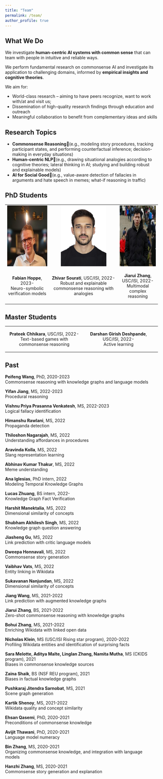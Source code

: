 ```yaml
---
title: "Team"
permalink: /team/
author_profile: true
---
```



## What We Do

We investigate **human-centric AI systems with common sense** that can team with people in intuitive and reliable ways.

We perform fundamental research on commonsense AI and investigate its application to challenging domains, informed by **empirical insights and cognitive theories**.

We aim for: 
* World-class research – aiming to have peers recognize, want to work with/at and visit us;
* Dissemination of high-quality research findings through education and outreach
* Meaningful collaboration to benefit from complementary ideas and skills

## Research Topics

* **Commonsense Reasoning**(e.g., modeling story procedures, tracking participant states, and performing counterfactual inference; decision-making in everyday situations)
* **Human-centric NLP**(e.g., drawing situational analogies according to cognitive theories; lateral thinking in AI; studying and building robust and explainable models)
* **AI for Social Good**(e.g., value-aware detection of fallacies in arguments and hate speech in memes; what-if reasoning in traffic)


## PhD Students

<table style="border-collapse: collapse; border: none; table-layout: fixed ; width: 100%;">
<tr style="border: none;">
<td style="text-align: center; border: none">
<img style="height:200px" src="../images/Fabian-Hoppe.jpeg">
</td>
  <td style="text-align: center; border: none">
        <img style="height:200px" src="../images/Zhivar-Sourati.jpeg">
  </td>
  <td style="text-align: center; border: none">
    <img style="height:200px" src="../images/Jiarui-Zhang.jpeg">
</td>
</tr>
<tr style="border: none;">
  <td style="text-align: center; border: none">  
    <p><b>Fabian Hoppe</b>, 2023-<br/>
    Neuro-symbolic verification models</p>
  </td>
  <td style="text-align: center; border: none">
    <p><b>Zhivar Sourati</b>, USC/ISI, 2022-<br/>
  Robust and explainable commonsense reasoning with analogies</p>
  </td>
  <td style="text-align: center; border: none">
    <p><b>Jiarui Zhang</b>, USC/ISI, 2022-<br/>
      Multimodal complex reasoning</p>
  </td>
  </tr>
</table>

## Master Students

<table style="border-collapse: collapse; border: none; table-layout: fixed ; width: 100%;">
<tr style="border: none;">
  <td style="text-align: center; border: none">  
    <p><b>Prateek Chhikara</b>, USC/ISI, 2022-<br/>
    Text-based games with commonsense reasoning</p>
  </td>
  <td style="text-align: center; border: none">
    <p><b>Darshan Girish Deshpande</b>, USC/ISI, 2022-<br/>
    Active learning</p>
  </td>
  <td style="text-align: center; border: none">
  </td>
  </tr>
</table>


## Past

**Peifeng Wang**, PhD, 2020-2023 \
Commonsense reasoning with knowledge graphs and language models

**Yifan Jiang**, MS, 2022-2023 \
Procedural reasoning

**Vishnu Priya Prasanna Venkatesh**, MS, 2022-2023 \
Logical fallacy identification

**Himanshu Rawlani**, MS, 2022 \
Propaganda detection

**Thiloshon Nagarajah**, MS, 2022 \
Understanding affordances in procedures

**Aravinda Kolla**, MS, 2022 \
Slang representation learning

**Abhinav Kumar Thakur**, MS, 2022 \
Meme understanding

**Ana Iglesias**, PhD intern, 2022 \
Modeling Temporal Knowledge Graphs

**Lucas Zhuang**, BS intern, 2022-\
Knowledge Graph Fact Verification

**Harshit Manektalia**, MS, 2022\
Dimensional similarity of concepts

**Shubham Akhilesh Singh**, MS, 2022\
Knowledge graph question answering

**Jiasheng Gu**, MS, 2022\
Link prediction with critic language models

**Dweepa Honnavali**, MS, 2022\
Commonsense story generation

**Vaibhav Vats**, MS, 2022\
Entity linking in Wikidata

**Sukavanan Nanjundan**, MS, 2022\
Dimensional similarity of concepts

**Jiang Wang**, MS, 2021-2022\
Link prediction with augmented knowledge graphs

**Jiarui Zhang**, BS, 2021-2022\
Zero-shot commonsense reasoning with knowledge graphs

**Bohui Zhang**, MS, 2021-2022\
Enriching Wikidata with linked open data

**Nicholas Klein**, MS (USC/ISI Rising star program), 2020-2022\
Profiling Wikidata entities and identification of surprising facts

**Sara Melotte, Aditya Malte, Linglan Zhang, Namita Mutha**, MS (CKIDS program), 2021\
Biases in commonsense knowledge sources

**Zaina Shaik**, BS (NSF REU program), 2021\
Biases in factual knowledge graphs

**Pushkaraj Jitendra Sarnobat**, MS, 2021\
Scene graph generation

**Kartik Shenoy**, MS, 2021-2022\
Wikidata quality and concept similarity

**Ehsan Qasemi**, PhD, 2020-2021\
Preconditions of commonsense knowledge

**Avijit Thawani**, PhD, 2020-2021\
Language model numeracy

**Bin Zhang**, MS, 2020-2021\
Organizing commonsense knowledge, and integration with language models

**Hanzhi Zhang**, MS, 2020-2021\
Commonsense story generation and explanation
